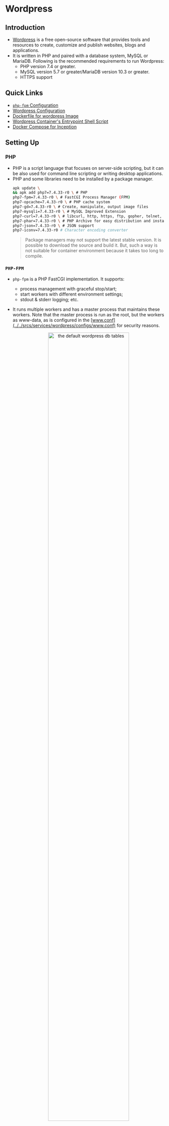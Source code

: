 # Wordpress
## Introduction
- [Wordpress](https://wordpress.org/) is a free open-source software that provides tools and resources to create, customize and publish websites, blogs and applications.
- It is written in PHP and paired with a database system, MySQL or MariaDB. Following is the recommended requirements to run Wordpress:
  - PHP version 7.4 or greater.
  - MySQL version 5.7 or greater/MariaDB version 10.3 or greater.
  - HTTPS support

## Quick Links
- [`php-fpm` Configuration](../../srcs/services/wordpress/configs/php.ini)
- [Wordpress Configuration](../../srcs/services/wordpress/configs/www.conf)
- [Dockerfile for wordpress Image](../../srcs/services/wordpress/Dockerfile)
- [Wordpress Container's Entrypoint Shell Script](../../srcs/services/wordpress/wp_entrypoint.sh)
- [Docker Compose for Inception](../../srcs/docker-compose.yml)

## Setting Up
### PHP
- PHP is a script language that focuses on server-side scripting, but it can be also used for command line scripting or writing desktop applications.
- PHP and some libraries need to be installed by a package manager.
	```bash
	apk update \
	&& apk add php7=7.4.33-r0 \ # PHP
	php7-fpm=7.4.33-r0 \ # FastCGI Process Manager (FPM)
	php7-opcache=7.4.33-r0 \ # PHP cache system
	php7-gd=7.4.33-r0 \ # Create, manipulate, output image files
	php7-mysqli=7.4.33-r0 \ # MySQL Improved Extension
	php7-curl=7.4.33-r0 \ # libcurl, http, https, ftp, gopher, telnet, etc.
	php7-phar=7.4.33-r0 \ # PHP Archive for easy distribution and installation
	php7-json=7.4.33-r0 \ # JSON support
	php7-iconv=7.4.33-r0 # Character encoding converter
	```
	> Package managers may not support the latest stable version. It is possible to download the source and build it. But, such a way is not suitable for container environment because it takes too long to compile.
### `PHP-FPM`
- `php-fpm` is a PHP FastCGI implementation. It supports:
  - process management with graceful stop/start;
  - start workers with different environment settings;
  - stdout & stderr logging; etc.
- It runs multiple workers and has a master process that maintains these workers. Note that the master process is run as the root, but the workers as www-data, as is configured in the [www.conf](../../srcs/services/wordpress/configs/www.conf) for security reasons.
  <figure>
    <p align="center">
    <img src="../assets/services/wordpress/wp_workers.png" alt="the default wordpress db tables" style="width: 80%; height: 80%; ">
    </p>
  </figure>

  - The number and behaviour of worker processes can be configured. Refer to the commented guide below.
    ```
    ; Choose how the process manager will control the number of child processes.
    ; Possible Values:
    ;   static  - a fixed number (pm.max_children) of child processes;
    ;   dynamic - the number of child processes are set dynamically based on the
    ;             following directives. With this process management, there will be
    ;             always at least 1 children.
    ;             pm.max_children      - the maximum number of children that can
    ;                                    be alive at the same time.
    ;             pm.start_servers     - the number of children created on startup.
    ;             pm.min_spare_servers - the minimum number of children in 'idle'
    ;                                    state (waiting to process). If the number
    ;                                    of 'idle' processes is less than this
    ;                                    number then some children will be created.
    ;             pm.max_spare_servers - the maximum number of children in 'idle'
    ;                                    state (waiting to process). If the number
    ;                                    of 'idle' processes is greater than this
    ;                                    number then some children will be killed.
    ;  ondemand - no children are created at startup. Children will be forked when
    ;             new requests will connect. The following parameter are used:
    ;             pm.max_children           - the maximum number of children that
    ;                                         can be alive at the same time.
    ;             pm.process_idle_timeout   - The number of seconds after which
    ;                                         an idle process will be killed.
    ; Note: This value is mandatory.
    ```
- In this project, since `php-fpm` is expected to communicate with the NGINX container only, it is configured to bind the listening socket to the specific address that is on the same LAN as the NGINX container, and is allowed to listen only the requests from the IP address of the NGINX container.
  ```
  ; part of www.conf
  ; Bind to the IP address which is on the same LAN as the NGINX container (172.18.0.4)
  listen = 172.18.0.3:9000

  ; Allow to listen requests from the NGINX container only
  listen.allowed_clients = 172.18.0.4
  ```
> In order to run `php-fpm` as a foreground process that keeps a container running, it must be started with a `-F` option which is the same as `--nodaemonize`.

#### FastCGI
- FastCGI is the next generation to the Common Gateway Protocol ([CGI](https://www.rfc-editor.org/rfc/rfc3875)).
- Two major differences are:
  - The CGI process does not terminate everytime after returing output data. Instead, it waits for the next request.
  - Supports remote access, does not need to run on the same host as the web server.
- These changes reduces server load, and time (does not need to start the script every single time) and resource consumption (processes are not required to be forked as many time as the script is requested).

### MySQL
- A MySQL or MariaDB server stores contents of the websites, such as posts and comments, and user data.
- The database server must be accessibe by `php-fpm` (either running in local host or the Wordpress app must access the database as a user that has remote access to the database).
- `mysql-client` package must be installed in the Wordpress container.
  ```bash
  apk add mysql-client
  ```
- Below is the list of tables in the default Wordpress database.
  <figure>
    <p align="center">
    <img src="../assets/services/wordpress/wp_db_table.png" alt="the default wordpress db tables" style="width: 50%; height: 70%; ">
    </p>
  </figure>

### Web Server (NGINX/Apache or else)
- In this project, NGINX is configured as a web server that sits before `php-fpm` application to receive requests from clients and pass it to the application in accordance with CGI protocol.
    ```
    location ~ \.php$ {
      # NOTE: You should have "cgi.fix_pathinfo = 0;" in php.ini
      include /etc/nginx/fastcgi.conf;
      fastcgi_intercept_errors on;
      fastcgi_pass 172.18.0.3:9000;
    }
    ```

  - The location block configuration above shows that any request for php script will be passed to the FastCGI server in the Wordpress container and CGI meta-variables will be set as are defined in `/etc/nginx/fastcgi.conf`.
- NGINX needs to set up TLS layer to ensure secure connection between the client and the Wordpress application. Refer to [TLS section on NGINX](NGINX.md#setting-up-a-tls-layer).

## Installing and Configuring Wordpress
- Once the database, the web server, and the FastCGI server is set, the Wordpress needs to be installed and configured, such that the scripts can communicate with the services.
- Wordpress can be downloaded and extracted by the commands below.
  ```bash
    curl -O https://wordpress.org/latest.tar.gz
    tar -xzvf latest.tar.gz
  ```
- Then, Wordpress can be configured by editting `wp-config.php` or by loading `wp-admin/setup-config.php` in the web browser.
- But, in this project, [`wp-cli`](https://make.wordpress.org/cli/) was used to install and configure Wordpress in CLI environment inside a docker container.

### `wp-cli`
- `wp-cli` is the command line tool for managing Wordpress sites.
- The recommended way to install is by downloading the `Phar` (PHP archive) build. (`php7-phar` needs to be installed to run the command).
  ```bash
  # Download wp-cli.phar
  curl -O https://raw.githubusercontent.com/wp-cli/builds/gh-pages/phar/wp-cli.phar

  # Make the file executable and rename it as wp
  chmod +x wp-cli.phar
  mv wp-cli.phar /usr/local/bin/wp

  # Check if it works
  wp --info
  ```
- Then, the latest version of Wordpress can be downloaded by running a following command. Read [this document](https://developer.wordpress.org/cli/commands/core/download/) for details about options.
  ```bash
  wp core download --path={where Wordpress will be downloaded}
  ```
- After changing directory to the root of Wordpress, create and configure `wp-config.php`. Read [this document](https://developer.wordpress.org/cli/commands/config/create/) for details about options.
  ```bash
  wp config create --dbhost={database host} --dbname={database name} --dbuser={database user}--dbpass={databse password}
  ```
- Create the database based on `wp-config.php`. `wp-cli` will connect to the database server and try to create Wordpress database and set up necessary tables. `mysql-client` must have been installed, and if the connection is remote, the database user must have permissions for remote access. Read [this document](https://developer.wordpress.org/cli/commands/db/create/) for details about options.
  ```bash
  wp db create
  ```
- Install Wordpress. Read [this document](https://developer.wordpress.org/cli/commands/core/install/) for details about options.
  ```bash
  wp core install --url={wp site url} --title={page title} --admin_user={admin user} --admin_password={admin password} --admin_email={admin email}
  ```
- Wordpress website will be able to be accessed by the hosting NGINX server's name or its IP address (if everything was done properly...).
  <figure>
    <p align="center">
    <img src="../assets/services/wordpress/wp_site.png" alt="wordpress website screenshot" style="width: 80%; height: 80%; ">
    </p>
  </figure>
- The full list of `wp-cli` commands can be found in [this link](https://developer.wordpress.org/cli/commands/).
> It is important that both the NGINX container and the Wordpress container must be able to access Wordpress scripts. (docker volume was used in this project.)

#### Do Not Run `wp-cli` as Root!
- It is not recommended to run `wp-cli` commands as the system's root user for security reasons. Read [this discussion](https://github.com/wp-cli/wp-cli/pull/973) for further details.
- In this project, in order to avoid running `wp-cli` as root in a container, [`su-exec`](https://github.com/ncopa/su-exec) is used to run `wp-cli` commands as a system user `www-data`. 
  > [`gosu`](https://github.com/tianon/gosu) is an alternative command for `su-exec`, but `gosu` is slightly more heavier and cannot be installed via `apk` in Alpine Linux while `su-exec` can. There were 2.3MB difference between the final image that used `gosu` and the other one that used `su-exec`.
- At first, `su` with `-c` option was tried, but since `su` requires tty connection, it was not possible to run as a system user that does not have a loginable shell.
- `gosu` and `su-exec` uses `exec` internally after switching the user as requested. It does not require TTY connection and has no signal-forwarding issue like `su` or `sudo`.
  > Note that `su` or `sudo` may cause siganl-forwarding issue inside a container, since they `fork` before `exec` while `gosu` and `su-exec` do not.
  <figure>
    <p align="center">
    <img src="../assets/services/wordpress/gosu_example.png" alt="gosu's advantage in one picture" style="width: 80%; height: 80%; ">
    </p>
  </figure>
  

## Reference
- [www.php.net. (n.d.). PHP: FastCGI Process Manager (FPM) - Manual. [online]](https://www.php.net/manual/en/install.fpm.php)
- [www.php.net. (n.d.). PHP: Nginx 1.4.x on Unix systems - Manual. [online]](https://www.php.net/manual/en/install.unix.nginx.php)
- [www.php.net. (n.d.). PHP: Description of core php.ini directives - Manual. [online]](https://www.php.net/manual/en/ini.core.php#ini.cgi.fix-pathinfo)
- [www.php.net. (n.d.). PHP: Configuration - Manual. [online]](https://www.php.net/manual/en/install.fpm.configuration.php)
- [WP-CLI. (2017). Installing. [online]](https://make.wordpress.org/cli/handbook/guides/installing/)
- [WP-CLI. (2017). Quick Start. [online]](https://make.wordpress.org/cli/handbook/guides/quick-start/#practical-examples)
- [help.superhosting.bg. (2016). What is CGI, FastCGI? [online]](https://help.superhosting.bg/en/cgi-common-gateway-interface-fastcgi.html)